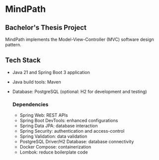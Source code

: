 # MindPath
## Bachelor's Thesis Project

MindPath implements the Model-View-Controller (MVC) software design pattern.

## Tech Stack
- Java 21 and Spring Boot 3 application
- Java build tools: Maven
- Database: PostgreSQL (optional: H2 for development and testing)

  ### Dependencies
    - Spring Web: REST APIs
    - Spring Boot DevTools: enhanced configurations
    - Spring Data JPA: database interaction
    - Spring Security: authentication and access-control
    - Spring Validation: data validation
    - PostgreSQL Driver/H2 Database: database connectivity
    - Docker Compose: containerization
    - Lombok: reduce boilerplate code